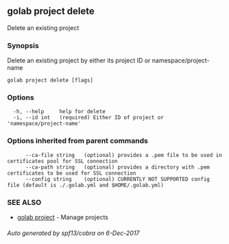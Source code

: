 ## golab project delete

Delete an existing project

### Synopsis


Delete an existing project by either its project ID or namespace/project-name

```
golab project delete [flags]
```

### Options

```
  -h, --help     help for delete
  -i, --id int   (required) Either ID of project or 'namespace/project-name'
```

### Options inherited from parent commands

```
      --ca-file string   (optional) provides a .pem file to be used in certificates pool for SSL connection
      --ca-path string   (optional) provides a directory with .pem certificates to be used for SSL connection
      --config string    (optional) CURRENTLY NOT SUPPORTED config file (default is ./.golab.yml and $HOME/.golab.yml)
```

### SEE ALSO
* [golab project](golab_project.md)	 - Manage projects

###### Auto generated by spf13/cobra on 6-Dec-2017
